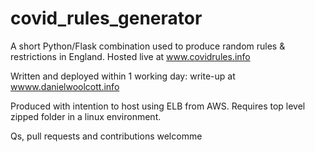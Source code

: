 # covid_rules_generator
A short Python/Flask combination used to produce random rules &amp; restrictions in England. Hosted live at www.covidrules.info

Written and deployed within 1 working day: write-up at <a href="#">wwww.danielwoolcott.info</a>

Produced with intention to host using ELB from AWS. Requires top level zipped folder in a linux environment.

Qs, pull requests and contributions welcomme
